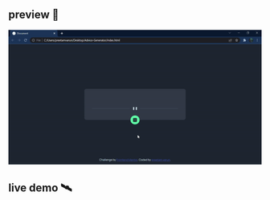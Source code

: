 ## preview 🎥

<img src = "adv.gif" alt = "preview">

## live demo 🛰️
<a href = "https://gen-advice.netlify.app/" target = "_blank">
